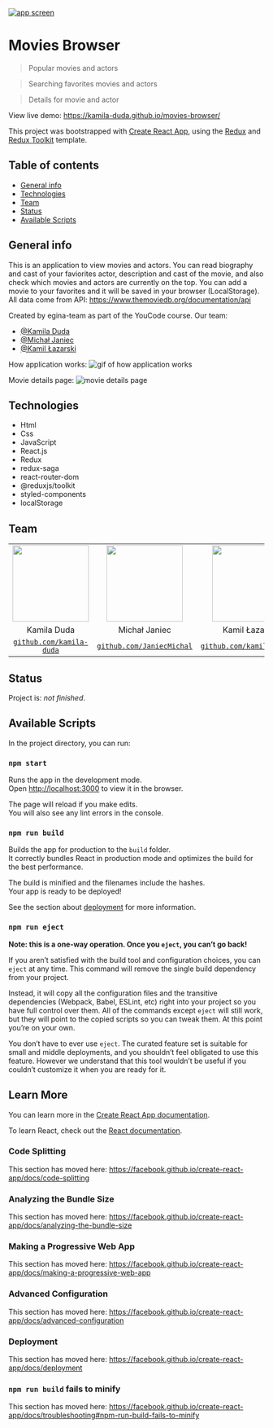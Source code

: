 <a href="https://kamila-duda.github.io/movies-browser/" target="_blank"><img src="https://github.com/kamila-duda/movies-browser/blob/main/src/assets/images/png/screen.PNG?raw=true" title="Movies Browser" alt="app screen"></a>

# Movies Browser

> Popular movies and actors

> Searching favorites movies and actors

> Details for movie and actor

View live demo: https://kamila-duda.github.io/movies-browser/

This project was bootstrapped with [Create React App](https://github.com/facebook/create-react-app), using the [Redux](https://redux.js.org/) and [Redux Toolkit](https://redux-toolkit.js.org/) template.


## Table of contents
* [General info](#general-info)
* [Technologies](#technologies)
* [Team](#team)
* [Status](#status)
* [Available Scripts](#available-scripts)

## General info
This is an application to view movies and actors. You can read biography and cast of your faviorites actor, description and cast of the movie, and also check which movies and actors are currently on the top. You can add a movie to your favorites and it will be saved in your browser (LocalStorage). 
All data come from API: https://www.themoviedb.org/documentation/api

Created by egina-team as part of the YouCode course. Our team: 
* [@Kamila Duda](https://github.com/kamila-duda)
* [@Michał Janiec](https://github.com/JaniecMichal)
* [@Kamil Łazarski](https://github.com/kamilLazarski)


How application works:
![gif of how application works](https://github.com/kamila-duda/movies-browser/blob/main/src/assets/app.gif?raw=true)

Movie details page:
![movie details page](https://github.com/kamila-duda/movies-browser/blob/main/src/assets/images/png/screenMovieDetails.PNG?raw=true)

## Technologies
* Html
* Css
* JavaScript
* React.js
* Redux
* redux-saga
* react-router-dom
* @reduxjs/toolkit
* styled-components
* localStorage

## Team


|  |  |  |
| :---: |:---:| :---:|
| <img src="https://avatars2.githubusercontent.com/u/63412323?s=200&u=58c3a8d5db4294c50cfd4a435e96f215e8a2410e&v=4?s=200" width="150" height="150"/>  | <img src="https://avatars2.githubusercontent.com/u/67117780?s=200&u=bd9c7280aea06a84b5eca77dee51fdbbe135d800&v=4&s=200" width="150" height="150"/>  | <img src="https://ca.slack-edge.com/T01394QLY9Y-U013CHKT64A-99d7c911bfbb-512?s=200" width="150" height="150"/> 
|Kamila Duda |Michał Janiec | Kamil Łazarski
| <a href="https://github.com/kamila-duda" target="_blank">`github.com/kamila-duda`</a> | <a href="https://github.com/JaniecMichal" target="_blank">`github.com/JaniecMichal`</a> | <a href="https://github.com/kamilLazarski" target="_blank">`github.com/kamilLazarski`</a> |

## Status
Project is: _not finished_.

## Available Scripts

In the project directory, you can run:

### `npm start`

Runs the app in the development mode.<br />
Open [http://localhost:3000](http://localhost:3000) to view it in the browser.

The page will reload if you make edits.<br />
You will also see any lint errors in the console.

### `npm run build`

Builds the app for production to the `build` folder.<br />
It correctly bundles React in production mode and optimizes the build for the best performance.

The build is minified and the filenames include the hashes.<br />
Your app is ready to be deployed!

See the section about [deployment](https://facebook.github.io/create-react-app/docs/deployment) for more information.

### `npm run eject`

**Note: this is a one-way operation. Once you `eject`, you can’t go back!**

If you aren’t satisfied with the build tool and configuration choices, you can `eject` at any time. This command will remove the single build dependency from your project.

Instead, it will copy all the configuration files and the transitive dependencies (Webpack, Babel, ESLint, etc) right into your project so you have full control over them. All of the commands except `eject` will still work, but they will point to the copied scripts so you can tweak them. At this point you’re on your own.

You don’t have to ever use `eject`. The curated feature set is suitable for small and middle deployments, and you shouldn’t feel obligated to use this feature. However we understand that this tool wouldn’t be useful if you couldn’t customize it when you are ready for it.

## Learn More

You can learn more in the [Create React App documentation](https://facebook.github.io/create-react-app/docs/getting-started).

To learn React, check out the [React documentation](https://reactjs.org/).

### Code Splitting

This section has moved here: https://facebook.github.io/create-react-app/docs/code-splitting

### Analyzing the Bundle Size

This section has moved here: https://facebook.github.io/create-react-app/docs/analyzing-the-bundle-size

### Making a Progressive Web App

This section has moved here: https://facebook.github.io/create-react-app/docs/making-a-progressive-web-app

### Advanced Configuration

This section has moved here: https://facebook.github.io/create-react-app/docs/advanced-configuration

### Deployment

This section has moved here: https://facebook.github.io/create-react-app/docs/deployment

### `npm run build` fails to minify

This section has moved here: https://facebook.github.io/create-react-app/docs/troubleshooting#npm-run-build-fails-to-minify
